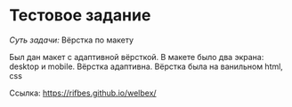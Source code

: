 # Тестовое задание

_Суть задачи:_
Вёрстка по макету

Был дан макет с адаптивной вёрсткой. В макете было два экрана: desktop и mobile. Вёрстка адаптивна.
Вёрстка была на ванильном html, css

Ссылка: https://rifbes.github.io/welbex/
